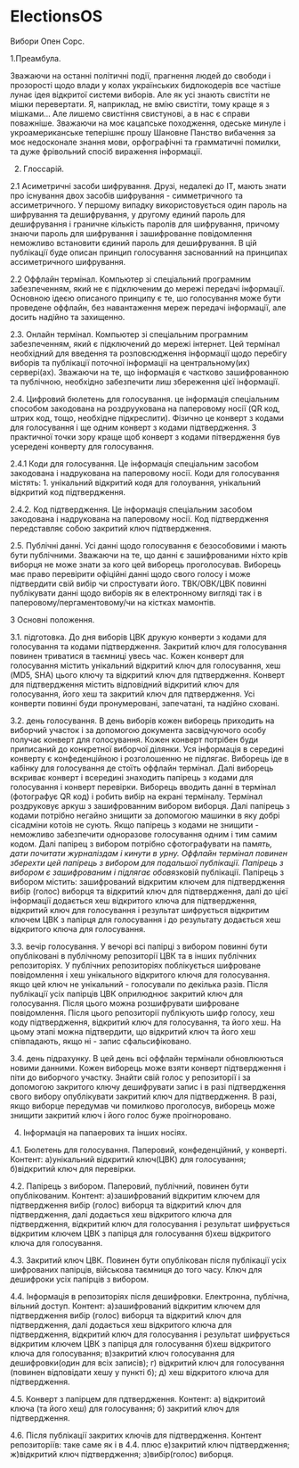 ElectionsOS
===========

Вибори Опен Сорс.

1.Преамбула.

  Зважаючи на останні політичні події, прагнення людей до свободи і прозорості щодо влади у колах українських бидлокодерів все частіше лунає ідея відкритої системи виборів. Але як усі знають свистіти не мішки перевертати. Я, наприклад, не вмію свистіти, тому краще я з мішками... Але лишемо свистіння свистунові, а в нас є справи поважніше. 
 Зважаючи на моє кацапське походження, одеське минуле і укроамериканське теперішнє прошу Шановне Панство вибачення за моє недосконале знання мови, орфографічні та грамматичні помилки, та дуже фрівольний спосіб вираження інформації. 
 
2. Глоссарій.
 
2.1 Асиметричні засоби шифрування. Друзі, недалекі до ІТ, мають знати про існування двох засобів шифрування - симметричного та ассиметричного. У першому випадку використовується один пароль на шифрування та дешифрування, у другому единий пароль для дешифрування і граничне кількість паролів для шифрування, причому знаючи пароль для шифрування і зашифрованне повідомлення неможливо встановити єдиний пароль для дешифрування. В цій публікації буде описан принцип голосування заснованний на принципах ассиметричного шифрування.

2.2 Оффлайн термінал. Компьютер зі спеціальний програмним забезпеченням, який не є підключеним до мережі передачі інформації. Основною ідеєю описаного принципу є те, шо голосування може бути проведене оффлайн, без навантаження мереж передачі інформації, але досить надійно та захищенно.

2.3. Онлайн термінал. Компьютер зі спеціальним програмним забезпеченням, який є підключений до мережі інтернет. Цей термінал необхідний для введення та розповсюдження інформації щодо перебігу виборів та публікації поточної інформації на центральному(их) сервері(ах). Зважаючи на те, що інформація є частково зашифрованною та публічною, необхідно забезпечити лиш збереження цієї інформації.

2.4. Цифровий бюлетень для голосування. це інформація спеціальним способом закодована на роздруукована на паперовому носії (QR код, штрих код, тощо, необхідне підкреслити). Фізично це конверт з кодами для голосування і ще одним конверт з кодами підтвердження. З практичної точки зору краще щоб конверт з кодами пітвердження був усередені конверту для голосування. 

2.4.1 Коди для голосування. Це інформація спеціальним засобом закодована і надрукована на паперовому носії. Коди для голосування містять: 1. унікальний відкритий кодя для голоування, унікальний відкритий код підтвердження.

2.4.2. Код підтвердження. Це інформація спеціальним засобом закодована і надрукована на паперовому носії. Код підтвердження передставляє собою закритий ключ підтвердження.

2.5. Публічні данні. Усі данні щодо голосування є безособовими і мають бути публічними. Зважаючи на те, що данні є зашифрованими ніхто крів виборця не може знати за кого цей виборець проголосував. Виборець має право перевірити офіційні данні щодо свого голосу і може підтвердити свій вибір чи спростувати його. ТВК/ОВК/ЦВК повинні публікувати данні щодо виборів як в електронному вигляді так і в паперовому/пергаментовому/чи на кістках мамонтів. 

3 Основні положення.

3.1. підготовка. До дня виборів ЦВК друкую конверти з кодами для голосування та кодами підтвердження. Закритий ключ для голосування повинен триватися в таємниці увесь час. Кожен конверт для голосування містить унікальний відкритий ключ для голосування, хеш (MD5, SHA) цього ключу та відкритий ключ для пдтвердження. Конверт для підтвердження містить відповідний відкритий ключ для голосування, його хеш та закритий ключ для пдтвердження. Усі конверти повинні буди пронумеровані, запечатані, та надійно сховані.

3.2. день голосування. В день виборів кожен виборець приходить на виборчий участок і за допомогою документа засвідчуючого особу получає конверт для голосування. Кожен конверт потрібен буди приписаний до конкретної виборчої ділянки. Уся інформація в середині конверту є конфеденційною і розголошенню не підлягає. Виборець іде в кабінку для голосування де стоїть оффлайн термінал. Далі виборець вскриває конверт і всередині знаходить папірець з кодами для голосування і конверт перевірки. Виборець вводить данні в термінал (фотографує QR код) і робить вибір на екрані терміналу. Термінал роздруковує аркуш з зашифрованним вибором виборця. Далі папірець з кодами потрібно негайно знищити за допомогою машинки в яку добрі сісадміни котоів не сують. Якщо папірець з кодами не знищити - неможливо забезпечити одноразове голосування одним і тим самим кодом. Далі папірец з вибором потрібно сфотографувати на пам*ять, дати почитати журналіздам і кинути в урну. Оффлайн термінал повинен зберехти цей папірець з вибором для подальшої публікації. Папірець з вибором є зашифрованим і підлягає обов*язковій публікації. Папірець з вибором містить: зашифрований відкритим ключем для підтвердження вибір (голос) виборця та відкритий ключ для підтвердження, далі до цієї інформації додається хеш відкритого ключа для підтвердження, відкритий ключ для голосування і результат шифрується відкритим ключем ЦВК з папірця для голосування і до результату додається хеш відкритого ключа для голосування. 

3.3. вечір голосування. У вечорі всі папірці з вибором повинні бути опубліковані в публічному репозиторії ЦВК та в інших публічних репозиторіях. У публічних репозиторіях поблікується шифроване повідомлення і хеш унікального відкритого ключя для голосування. якщо цей ключ не унікальний - голосували по декілька разів. Після публікації усіх папірців ЦВК оприлюднює закритий ключ для голосування. Після цього можна розшифрувати шифроване повідомлення. Після цього репозиторії публікують шифр голосу, хеш коду підтвердження, відкритий ключ для голосування, та його хеш. На цьому этапі можна підтвердити, що відкритий ключ та його хеш співпадають, якщо ні - запис сфальсифіковано. 

3.4. день підрахунку. В цей день всі оффлайн термінали обновлюються новими данними. Кожен виборець може взяти конверт підтвердження і піти до виборчого участку. Знайти свій голос у репозиторії і за допомогою закритого ключу дешифрувати запис і в разі підтвердження свого вибору опублікувати закритий ключ для підтвердження. В разі, якщо виборце передумав чи помилково проголосув, виборець може знищити закритий ключ і його голос буже проігноровано.


4. Інформація на папаерових та інших носіях.
 
4.1. Бюлетень для голосування. Паперовий, конфеденційний, у конверті.
Контент:
а)унікальний відкритий ключ(ЦВК) для голосування;
б)відкритий ключ для перевірки.

4.2. Папірець з вибором. Паперовий, публічний, повинен бути опублікованим.
Контент:
а)зашифрований відкритим ключем для підтвердження вибір (голос) виборця та відкритий ключ для підтвердження, далі додається хеш відкритого ключа для підтвердження, відкритий ключ для голосування і результат шифрується відкритим ключем ЦВК з папірця для голосування
б)хеш відкритого ключа для голосування. 

4.3. Закритий ключ ЦВК. Повинен бути опублікован після публікації усіх шифрованих папірців, військова таємниця до того часу.
Ключ для дешифроки усіх папірців з вибором. 

4.4. Інформація в репозиторіях після дешифровки. Електронна, публічна, вільний доступ.
Контент:
а)зашифрований відкритим ключем для підтвердження вибір (голос) виборця та відкритий ключ для підтвердження, далі додається хеш відкритого ключа для підтвердження, відкритий ключ для голосування і результат шифрується відкритим ключем ЦВК з папірця для голосування
б)хеш відкритого ключа для голосування;
в)закритий ключ голосування для дешифровки(один для всіх записів);
г) відкритий ключ для голосування (повинен відповідати хешу у пункті б);
д) хеш відкритого ключа для підтвердження.

4.5. Конверт з папірцем для пдтвердження.
Контент:
а) відкритоий ключа (та його хеш) для голосування;
б) закритий ключ для підтвердження. 

4.6. Після публікації закритих ключів для підтвердження.
Контент репозиторіїв:
таке саме як і в 4.4. плюс
е)закритий ключ підтвердження;
ж)відкритий ключ підтвердження;
з)вибір(голос) виборця.

